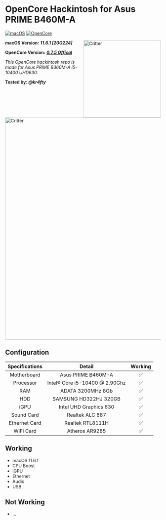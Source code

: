 # OpenCore Hackintosh for Asus PRIME B460M-A

[![macOS](https://img.shields.io/badge/macOS-11.6.1-orange)](https://web.archive.org/web/20211018064504/https://www.apple.com/macos/big-sur/)
[![OpenCore](https://img.shields.io/badge/OpenCore-0.7.5-9cf)](https://github.com/acidanthera/OpenCorePkg)

<img align="right" src="https://applech2.com/wp-content/uploads/2020/07/macOS-110-Big-Sur-256x256-logo-icon.jpg" alt="Critter" width="250">


**macOS Version:** ***11.6.1 [20G224]***

**OpenCore Version:** ***[0.7.5 Offical](https://github.com/acidanthera/OpenCorePkg/releases/tag/0.7.5)***

 *This OpenCore hackintosh repo is made for Asus PRIME B360M-A i5-10400 UHD630.*

 **Tested by: _@kr4fty_**
<br />
<br />
<br />
<br />
<br />
<br />
<br />
<img align="center" src="https://i.ibb.co/7tvsbxT/Hackintosh.png" alt="Critter" width="720">

## Configuration

| Specifications | Detail | Working |
| :------------: | :------: | :--------: |
| Motherboard | Asus PRIME B460M-A | ✅ |
| Processor | Intel® Core i5-10400 @ 2.90Ghz | ✅ |
| RAM | ADATA 3200MHz 8Gb | ✅ |
| HDD | SAMSUNG HD322HJ 320GB | ✅ |
| iGPU | Intel UHD Graphics 630 | ✅ |
| Sound Card | Realtek ALC 887 | ✅ |
| Ethernet Card | Realtek RTL8111H | ✅ |
| WiFi Card | Atheros AR9285 | ✅ |

## Working

- macOS 11.6.1
- CPU Boost
- iGPU
- Ethernet
- Audio
- USB

## Not Working

- ...
